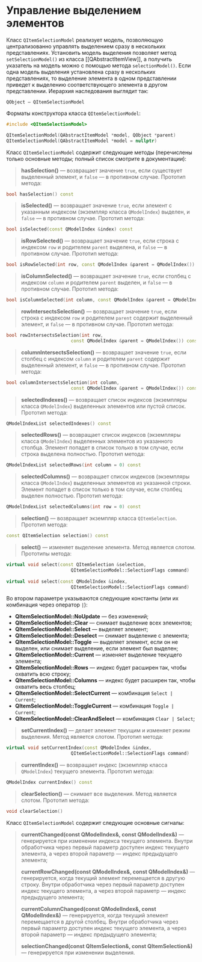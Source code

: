 # Управление выделением элементов

Класс `QItemSelectionModel` реализует модель, позволяющую централизованно управлять выделением сразу в нескольких представлениях. Установить модель выделения позволяет метод `setSelectionModel()` из класса [[QAbstractItemView]], а получить указатель на модель можно с помощью метода `selectionModel()`. Если одна модель выделения установлена сразу в нескольких представлениях, то выделение элемента в одном представлении приведет к выделению соответствующего элемента в другом представлении. Иерархия наследования выглядит так:
```
QObject — QItemSelectionModel
```

Форматы конструктора класса `QItemSelectionModel`:
```c++
#include <QItemSelectionModel>

QItemSelectionModel(QAbstractItemModel *model, QObject *parent)
QItemSelectionModel(QAbstractItemModel *model = nullptr)
```

Класс `QItemSelectionModel` содержит следующие методы (перечислены только основные методы; полный список смотрите в документации):

> **hasSelection()** — возвращает значение `true`, если существует выделенный элемент, и `false` — в противном случае. Прототип метода:
```c++
bool hasSelection() const
```

> **isSelected()** — возвращает значение `true`, если элемент с указанным индексом (экземпляр класса `QModelIndex`) выделен, и `false` — в противном случае. Прототип метода:
```c++
bool isSelected(const QModelIndex &index) const
```

> **isRowSelected()** — возвращает значение `true`, если строка с индексом `row` и родителем `parent` выделена, и `false` — в противном случае. Прототип метода:
```c++
bool isRowSelected(int row, const QModelIndex &parent = QModelIndex()) const
```

> **isColumnSelected()** — возвращает значение `true`, если столбец с индексом `column` и родителем `parent` выделен, и `false` — в противном случае. Прототип метода:
```c++
bool isColumnSelected(int column, const QModelIndex &parent = QModelIndex()) const
```

> **rowIntersectsSelection()** — возвращает значение `true`, если строка с индексом `row` и родителем `parent` содержит выделенный элемент, и `false` — в противном случае. Прототип метода:
```c++
bool rowIntersectsSelection(int row,
						const QModelIndex &parent = QModelIndex()) const
```

> **columnIntersectsSelection()** — возвращает значение `true`, если столбец с индексом `column` и родителем `parent` содержит выделенный элемент, и `false` — в противном случае. Прототип метода:
```c++
bool columnIntersectsSelection(int column,
						const QModelIndex &parent = QModelIndex()) const
```

> **selectedIndexes()** — возвращает список индексов (экземпляры класса `QModelIndex`) выделенных элементов или пустой список. Прототип метода:
```c++
QModelIndexList selectedIndexes() const
```

> **selectedRows()** — возвращает список индексов (экземпляры класса `QModelIndex`) выделенных элементов из указанного столбца. Элемент попадет в список только в том случае, если строка выделена полностью. Прототип метода:
```c++
QModelIndexList selectedRows(int column = 0) const
```

> **selectedColumns()** — возвращает список индексов (экземпляры класса `QModelIndex`) выделенных элементов из указанной строки. Элемент попадет в список только в том случае, если столбец выделен полностью. Прототип метода:
```c++
QModelIndexList selectedColumns(int row = 0) const
```

> **selection()** — возвращает экземпляр класса `QItemSelection`. Прототип метода:
```c++
const QItemSelection selection() const
```

> **select()** — изменяет выделение элемента. Метод является слотом. Прототипы метода:
```c++
virtual void select(const QItemSelection &selection,
						QItemSelectionModel::SelectionFlags command)
						
virtual void select(const QModelIndex &index,
						QItemSelectionModel::SelectionFlags command)
```

Во втором параметре указываются следующие константы (или их комбинация через оператор `|`):
* **QItemSelectionModel::NoUpdate** — без изменений;
* **QItemSelectionModel::Clear** — снимает выделение всех элементов;
* **QItemSelectionModel::Select** — выделяет элемент;
* **QItemSelectionModel::Deselect** — снимает выделение с элемента;
* **QItemSelectionModel::Toggle** — выделяет элемент, если он не выделен, или снимает выделение, если элемент был выделен;
* **QItemSelectionModel::Current** — изменяет выделение текущего элемента;
* **QItemSelectionModel::Rows** — индекс будет расширен так, чтобы охватить всю строку;
* **QItemSelectionModel::Columns** — индекс будет расширен так, чтобы охватить весь столбец;
* **QItemSelectionModel::SelectCurrent** — комбинация `Select | Current`;
* **QItemSelectionModel::ToggleCurrent** — комбинация `Toggle | Current`;
* **QItemSelectionModel::ClearAndSelect** — комбинация `Clear | Select`;

> **setCurrentIndex()** — делает элемент текущим и изменяет режим выделения. Метод является слотом. Прототип метода:
```c++
virtual void setCurrentIndex(const QModelIndex &index,
						QItemSelectionModel::SelectionFlags command)
```

> **currentIndex()** — возвращает индекс (экземпляр класса `QModelIndex`) текущего элемента. Прототип метода:
```c++
QModelIndex currentIndex() const
```

> **clearSelection()** — снимает все выделения. Метод является слотом. Прототип метода:
```c++
void clearSelection()
```

Класс `QItemSelectionModel` содержит следующие основные сигналы:
> **currentChanged(const QModelIndex&, const QModelIndex&)** — генерируется при изменении индекса текущего элемента. Внутри обработчика через первый параметр доступен индекс текущего элемента, а через второй параметр — индекс предыдущего элемента;
>
> **currentRowChanged(const QModelIndex&, const QModelIndex&)** — генерируется, когда текущий элемент перемещается в другую строку. Внутри обработчика через первый параметр доступен индекс текущего элемента, а через второй параметр — индекс предыдущего элемента;
> 
> **currentColumnChanged(const QModelIndex&, const QModelIndex&)** — генерируется, когда текущий элемент перемещается в другой столбец. Внутри обработчика через первый параметр доступен индекс текущего элемента, а через второй параметр — индекс предыдущего элемента;
> 
> **selectionChanged(const QItemSelection&, const QItemSelection&)** — генерируется при изменении выделения.





